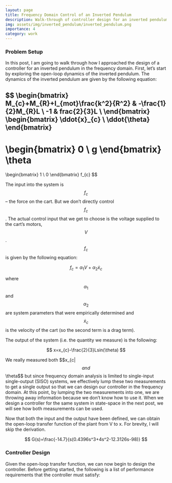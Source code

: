 ```yaml
---
layout: page
title: Frequency Domain Control of an Inverted Pendulum
description: Walk-through of controller design for an inverted pendulum using frequency domain methods
img: assets/img/inverted_pendulum/inverted_pendulum.png
importance: 4
category: work
---
```


### Problem Setup
In this post, I am going to walk through how I approached the design of a controller for an inverted pendulum in the frequency domain. First, let’s start by exploring the open-loop dynamics of the inverted pendulum. The dynamics of the inverted pendulum are given by the following equation:

$$
\begin{bmatrix}
M_{c}+M_{R}+I_{mot}\frac{k^2}{R^2} & -\frac{1}{2}M_{R}L \\
-1 & frac{2}{3}L \\
\end{bmatrix}
\begin{bmatrix}
\ddot{x}_{c} \\
\ddot{\theta}
\end{bmatrix}
-
\begin{bmatrix}
0 \\
g
\end{bmatrix}
\theta
=
\begin{bmatrix}
1 \\
0
\end{bmatrix}
f_{c}
$$

The input into the system is $$f_{c}$$ – the force on the cart. But we don’t directly control $$f_{c}$$. The actual control input that we get to choose is the voltage supplied to the cart’s motors, $$V$$. $$f_{c}$$ is given by the following equation:

$$
f_{c}=\alpha_{1}V+\alpha_{2}\dot{x}_{c}
$$

where $$\alpha_{1}$$ and $$\alpha_{2}$$ are system parameters that were empirically determined and $$\dot{x}_{c}$$ is the velocity of the cart (so the second term is a drag term).

The output of the system (i.e. the quantity we measure) is the following:

$$
x=x_{c}-\frac{2}{3}Lsin(\theta)
$$

We really measured both $$x_{c|$$ and $$\theta$$ but since frequency domain analysis is limited to single-input single-output (SISO) systems, we effectively lump these two measurements to get a single output so that we can design our controller in the frequency domain. At this point, by lumping the two measurements into one, we are throwing away information because we don’t know how to use it. When we design a controller for the same system in state-space in the next post, we will see how both measurements can be used.

Now that both the input and the output have been defined, we can obtain the open-loop transfer function of the plant from V to x. For brevity, I will skip the derivation.

$$
G(s)=\frac{-14.7}{s(0.4396s^3+4s^2-12.3126s-98)}
$$

### Controller Design
Given the open-loop transfer function, we can now begin to design the controller. Before getting started, the following is a list of performance requirements that the controller must satisfy:
